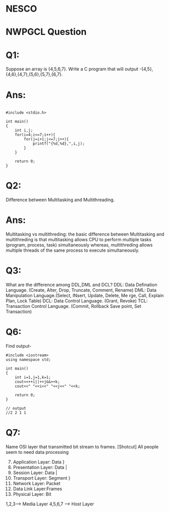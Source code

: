 # NESCO
# NWPGCL Question
# Q1:
 Suppose an array is {4,5,6,7}. Write a C program that will output -{4,5},{4,6},{4,7},{5,6},{5,7},{6,7}.
# Ans:
```

#include <stdio.h>

int main()
{
    int i,j;
    for(i=4;i<=7;i++){
        for(j=i+1;j<=7;j++){
            printf("{%d,%d},",i,j);
        }
    }

    return 0;
}
```
# Q2:
Difference between Multitasking and Multithreading.
# Ans:
Multitasking vs multithreding:
the basic difference between Multitasking and multithreding is that multitasking allows CPU to perform multiple tasks (program, process, task) simultaneously whereas, multithreding allows multiple threads of the same process to execute simultaneously.

# Q3: 
What are the difference among DDL,DML and DCL?
DDL: Data Defination Language. (Create, Alter, Drop, Truncate, Comment, Rename)
DML: Data Manipulation Language.(Select, INsert, Update, Delete, Me rge, Call, Explain Plan, Lock Table)
DCL: Data Control Language. (Grant, Revoke)
TCL: Transaction Control Language. (Commit, Rollback Save point, Set Transaction)

# Q6:
Find output-
```
#include <iostream>
using namespace std;

int main()
{
    int i=1,j=1,k=1;
    cout<<++i||++j&&++k;
    cout<<" "<<i<<" "<<j<<" "<<k;

    return 0;
}

// output
//2 2 1 1 
```
# Q7:
Name OSI layer that transmitted bit stream to frames.
[Shotcut]
All people seem to need data processing

7. Application Layar: Data     }
6. Presentation Layer: Data    |
5. Session Layer: Data         | 
4. Transport Layer: Segment    } 
3. Network Layer: Packet
2. Data Link Layer:Frames
1. Physical Layer: Bit

1,2,3--> Media Layer
4,5,6,7 --> Host Layer



